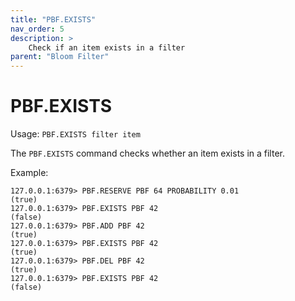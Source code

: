 ```yaml
---
title: "PBF.EXISTS"
nav_order: 5
description: >
    Check if an item exists in a filter
parent: "Bloom Filter"
---
```


# PBF.EXISTS

Usage: `PBF.EXISTS filter item`

The `PBF.EXISTS` command checks whether an item exists in a filter.

Example:
```
127.0.0.1:6379> PBF.RESERVE PBF 64 PROBABILITY 0.01
(true)
127.0.0.1:6379> PBF.EXISTS PBF 42
(false)
127.0.0.1:6379> PBF.ADD PBF 42
(true)
127.0.0.1:6379> PBF.EXISTS PBF 42
(true)
127.0.0.1:6379> PBF.DEL PBF 42
(true)
127.0.0.1:6379> PBF.EXISTS PBF 42
(false)
```